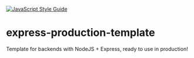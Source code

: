 [![JavaScript Style Guide](https://cdn.rawgit.com/standard/standard/master/badge.svg)](https://github.com/standard/standard)
# express-production-template
Template for backends with NodeJS + Express, ready to use in production!
